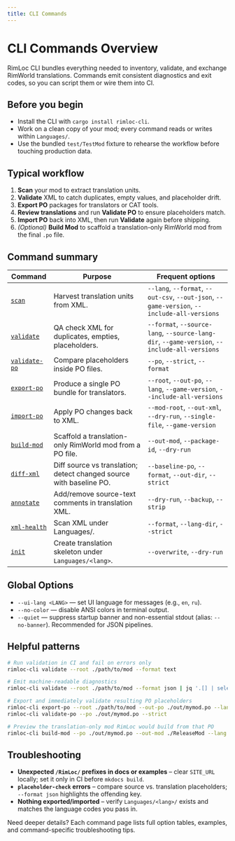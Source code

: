 ```yaml
---
title: CLI Commands
---
```


# CLI Commands Overview

RimLoc CLI bundles everything needed to inventory, validate, and exchange RimWorld translations. Commands emit consistent diagnostics and exit codes, so you can script them or wire them into CI.

## Before you begin

- Install the CLI with `cargo install rimloc-cli`.
- Work on a clean copy of your mod; every command reads or writes within `Languages/`.
- Use the bundled `test/TestMod` fixture to rehearse the workflow before touching production data.

## Typical workflow

1. **Scan** your mod to extract translation units.
2. **Validate** XML to catch duplicates, empty values, and placeholder drift.
3. **Export PO** packages for translators or CAT tools.
4. **Review translations** and run **Validate PO** to ensure placeholders match.
5. **Import PO** back into XML, then run **Validate** again before shipping.
6. *(Optional)* **Build Mod** to scaffold a translation-only RimWorld mod from the final `.po` file.

## Command summary

| Command | Purpose | Frequent options |
|---------|---------|------------------|
| [`scan`](scan.md) | Harvest translation units from XML. | `--lang`, `--format`, `--out-csv`, `--out-json`, `--game-version`, `--include-all-versions` |
| [`validate`](validate.md) | QA check XML for duplicates, empties, placeholders. | `--format`, `--source-lang`, `--source-lang-dir`, `--game-version`, `--include-all-versions` |
| [`validate-po`](validate_po.md) | Compare placeholders inside PO files. | `--po`, `--strict`, `--format` |
| [`export-po`](export_import.md#export-po) | Produce a single PO bundle for translators. | `--root`, `--out-po`, `--lang`, `--game-version`, `--include-all-versions` |
| [`import-po`](export_import.md#import-po) | Apply PO changes back to XML. | `--mod-root`, `--out-xml`, `--dry-run`, `--single-file`, `--game-version` |
| [`build-mod`](build_mod.md) | Scaffold a translation-only RimWorld mod from a PO file. | `--out-mod`, `--package-id`, `--dry-run` |
| [`diff-xml`](diff_xml.md) | Diff source vs translation; detect changed source with baseline PO. | `--baseline-po`, `--format`, `--out-dir`, `--strict` |
| [`annotate`](annotate.md) | Add/remove source-text comments in translation XML. | `--dry-run`, `--backup`, `--strip` |
| [`xml-health`](xml_health.md) | Scan XML under Languages/. | `--format`, `--lang-dir`, `--strict` |
| [`init`](init.md) | Create translation skeleton under `Languages/<lang>`. | `--overwrite`, `--dry-run` |

## Global Options

- `--ui-lang <LANG>` — set UI language for messages (e.g., `en`, `ru`).
- `--no-color` — disable ANSI colors in terminal output.
- `--quiet` — suppress startup banner and non-essential stdout (alias: `--no-banner`). Recommended for JSON pipelines.

## Helpful patterns

```bash
# Run validation in CI and fail on errors only
rimloc-cli validate --root ./path/to/mod --format text

# Emit machine-readable diagnostics
rimloc-cli validate --root ./path/to/mod --format json | jq '.[] | select(.level=="error")'

# Export and immediately validate resulting PO placeholders
rimloc-cli export-po --root ./path/to/mod --out-po ./out/mymod.po --lang ru
rimloc-cli validate-po --po ./out/mymod.po --strict

# Preview the translation-only mod RimLoc would build from that PO
rimloc-cli build-mod --po ./out/mymod.po --out-mod ./ReleaseMod --lang ru --dry-run
```

## Troubleshooting

- **Unexpected `/RimLoc/` prefixes in docs or examples** – clear `SITE_URL` locally; set it only in CI before `mkdocs build`.
- **`placeholder-check` errors** – compare source vs. translation placeholders; `--format json` highlights the offending key.
- **Nothing exported/imported** – verify `Languages/<lang>/` exists and matches the language codes you pass in.

Need deeper details? Each command page lists full option tables, examples, and command-specific troubleshooting tips.
